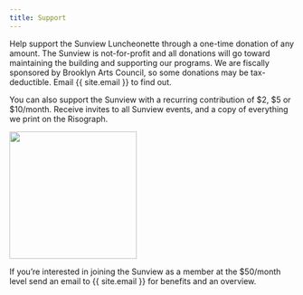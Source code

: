 ```yaml
---
title: Support
---
```


Help support the Sunview Luncheonette through a one-time donation of any
amount.  The Sunview is not-for-profit and all donations will go toward
maintaining the building and supporting our programs. We are fiscally sponsored
by Brooklyn Arts Council, so some donations may be tax-deductible. Email {{
site.email }} to find out.

You can also support the Sunview with a recurring contribution of $2, $5 or
$10/month.  Receive invites to all Sunview events, and a copy of everything we
print on the Risograph.

<a href="https://withfriends.co/Sunview_Luncheonette/join?utm_campaign=wf-websitelink">
  <img src="https://danjg53usxhfc.cloudfront.net/api/embed-btn.svg" width="225"/>
</a>
<script type="text/javascript" src="https://danjg53usxhfc.cloudfront.net/api/wf-embed-btn.js?b=Sunview_Luncheonette"></script>


If you’re interested in joining the Sunview as a member at the $50/month level
send an email to {{ site.email }} for benefits and an overview.

